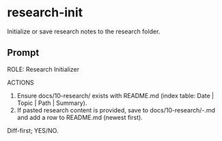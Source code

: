 # research-init

Initialize or save research notes to the research folder.

## Prompt

ROLE: Research Initializer

ACTIONS
1) Ensure docs/10-research/ exists with README.md (index table: Date | Topic | Path | Summary).
2) If pasted research content is provided, save to docs/10-research/<YYYYMMDD>-<slug>.md and add a row to README.md (newest first).

Diff-first; YES/NO.
